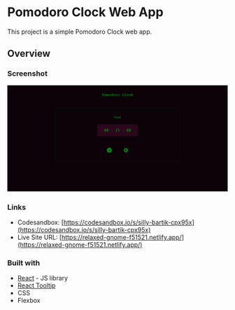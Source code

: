 # Pomodoro Clock Web App

This project is a simple Pomodoro Clock web app.

## Overview

### Screenshot

![](./screenshot.png)

### Links

- Codesandbox: [https://codesandbox.io/s/silly-bartik-cpx95x](https://codesandbox.io/s/silly-bartik-cpx95x)
- Live Site URL: [https://relaxed-gnome-f51521.netlify.app/](https://relaxed-gnome-f51521.netlify.app/)

### Built with

- [React](https://reactjs.org/) - JS library
- [React Tooltip](https://github.com/wwayne/react-tooltip#readme)
- CSS
- Flexbox
